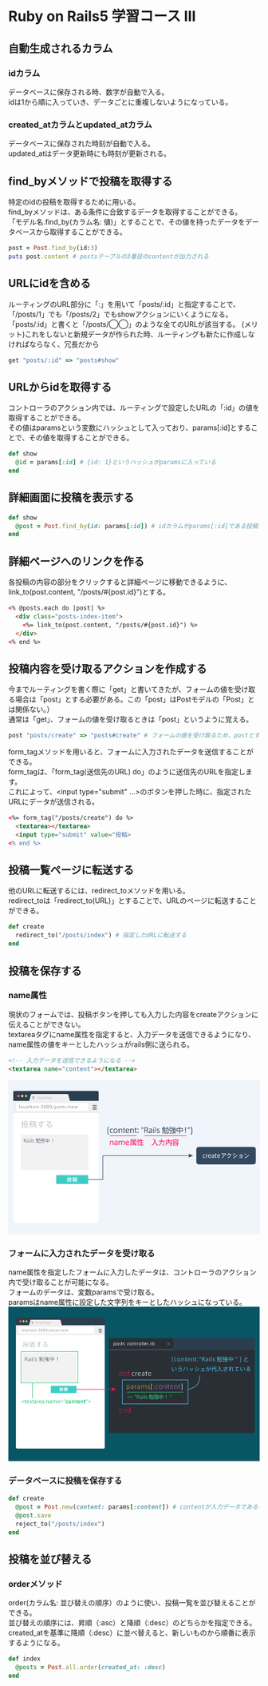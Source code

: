 # Ruby on Rails5 学習コース Ⅲ

## 自動生成されるカラム
### idカラム
データベースに保存される時、数字が自動で入る。<br>
idは1から順に入っていき、データごとに重複しないようになっている。

### created_atカラムとupdated_atカラム
データベースに保存された時刻が自動で入る。<br>
updated_atはデータ更新時にも時刻が更新される。

## find_byメソッドで投稿を取得する
特定のidの投稿を取得するために用いる。<br>
find_byメソッドは、ある条件に合致するデータを取得することができる。<br>
「モデル名.find_by(カラム名: 値)」とすることで、その値を持ったデータをデータベースから取得することができる。
```ruby
post = Post.find_by(id:3)
puts post.content # postsテーブルの3番目のcontentが出力される
```

## URLにidを含める
ルーティングのURL部分に「:」を用いて「posts/:id」と指定することで、「/posts/1」でも「/posts/2」でもshowアクションにいくようになる。
「posts/:id」と書くと「/posts/◯◯」のような全てのURLが該当する。
(メリット)これをしないと新規データが作られた時、ルーティングも新たに作成しなければならなく、冗長だから
```ruby
get "posts/:id" => "posts#show"
```

## URLからidを取得する
コントローラのアクション内では、ルーティングで設定したURLの「:id」の値を取得することができる。<br>
その値はparamsという変数にハッシュとして入っており、params[:id]とすることで、その値を取得することができる。
```ruby
def show
  @id = params[:id] # {id: 1}というハッシュがparamsに入っている
end
```

## 詳細画面に投稿を表示する
```ruby
def show 
  @post = Post.find_by(id: params[:id]) # idカラムがparams[:id]である投稿データを取得している
end
```
## 詳細ページへのリンクを作る
各投稿の内容の部分をクリックすると詳細ページに移動できるように、link_to(post.content, "/posts/#{post.id}")とする。
```html
<% @posts.each do |post| %>
  <div class="posts-index-item">
    <%= link_to(post.content, "/posts/#{post.id}") %>
  </div>
<% end %>
```

## 投稿内容を受け取るアクションを作成する
今までルーティングを書く際に「get」と書いてきたが、フォームの値を受け取る場合は「post」とする必要がある。この「post」はPostモデルの「Post」とは関係ない。）<br>
通常は「get」、フォームの値を受け取るときは「post」というように覚える。
```ruby
post "posts/create" => "posts#create" # フォームの値を受け取るため、postとする
```
form_tagメソッドを用いると、フォームに入力されたデータを送信することができる。<br>
form_tagは、「form_tag(送信先のURL) do」のように送信先のURLを指定します。<br>
これによって、<input type="submit" ...>のボタンを押した時に、指定されたURLにデータが送信される。
```html
<%= form_tag("/posts/create") do %>
  <textarea></textarea>
  <input type="submit" value="投稿>
<% end %>
```

## 投稿一覧ページに転送する
他のURLに転送するには、redirect_toメソッドを用いる｡<br>
redirect_toは「redirect_to(URL)」とすることで、URLのページに転送することができる。
```ruby
def create 
  redirect_to("/posts/index") # 指定したURLに転送する
end
```

##  投稿を保存する
### name属性
現状のフォームでは、投稿ボタンを押しても入力した内容をcreateアクションに伝えることができない。<br>
textareaタグにname属性を指定すると、入力データを送信できるようになり、name属性の値をキーとしたハッシュがrails側に送られる。
```html
<!-- 入力データを送信できるようになる -->
<textarea name="content"></textarea> 
```
![name属性](img/name属性.png)

### フォームに入力されたデータを受け取る
name属性を指定したフォームに入力したデータは、コントローラのアクション内で受け取ることが可能になる。<br>
フォームのデータは、変数paramsで受け取る。<br>
paramsはname属性に設定した文字列をキーとしたハッシュになっている。
![入力されたデータを受け取る](img/入力されたデータを受け取る.png)

### データベースに投稿を保存する
```ruby
def create 
  @post = Post.new(content: params[:content]) # contentが入力データであるインスタンスを作成している
  @post.save
  reject_to("/posts/index")
end
```

## 投稿を並び替える
### orderメソッド
order(カラム名: 並び替えの順序）のように使い、投稿一覧を並び替えることができる。<br>
並び替えの順序には、昇順（:asc）と降順（:desc）のどちらかを指定できる。<br>
created_atを基準に降順（:desc）に並べ替えると、新しいものから順番に表示するようになる。
```ruby
def index 
  @posts = Post.all.order(created_at: :desc)
end
```